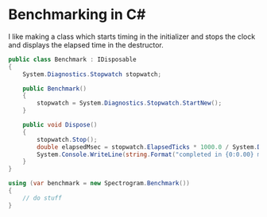 # Benchmarking in C#

I like making a class which starts timing in the initializer and stops the clock and displays the elapsed time in the destructor.

```cs
public class Benchmark : IDisposable
{
    System.Diagnostics.Stopwatch stopwatch;

    public Benchmark()
    {
        stopwatch = System.Diagnostics.Stopwatch.StartNew();
    }

    public void Dispose()
    {
        stopwatch.Stop();
        double elapsedMsec = stopwatch.ElapsedTicks * 1000.0 / System.Diagnostics.Stopwatch.Frequency;
        System.Console.WriteLine(string.Format("completed in {0:0.00} ms", elapsedMsec));
    }
}
```

```cs
using (var benchmark = new Spectrogram.Benchmark())
{
    // do stuff
}
```

